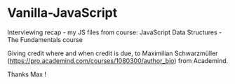 # Vanilla-JavaScript

Interviewing recap - my JS files from course:
JavaScript Data Structures - The Fundamentals course

Giving credit where and when credit is due, to Maximilian Schwarzmüller
(https://pro.academind.com/courses/1080300/author_bio) from Academind.

Thanks Max !
